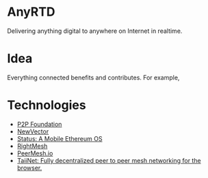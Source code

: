 # AnyRTD
Delivering anything digital to anywhere on Internet in realtime.
# Idea
Everything connected benefits and contributes. For example, 
# Technologies
* [P2P Foundation](https://en.wikipedia.org/wiki/P2P_Foundation)
* [NewVector](https://vector.im/)
* [Status: A Mobile Ethereum OS](https://status.im/)
* [RightMesh](https://www.rightmesh.io/)
* [PeerMesh.io](http://peermesh.io/index.html)
* [TaiiNet: Fully decentralized peer to peer mesh networking for the browser.](https://github.com/Taiiwo/TaiiNet)
